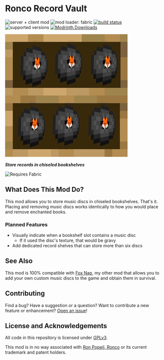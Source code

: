 # Ronco Record Vault

![server + client mod](https://img.shields.io/badge/Server\/Client-both-purple)
![mod loader: fabric](https://img.shields.io/badge/Mod_Loader-fabric%2Fquilt-a4cc37)
[![build status](https://github.com/OpenBagTwo/RecordVault/actions/workflows/build.yml/badge.svg)](https://github.com/OpenBagTwo/RecordVault/actions/workflows/build.yml)
![supported versions](https://img.shields.io/badge/Supported_Versions-1.20--1.20.5-blue)
[![Modrinth Downloads](https://img.shields.io/modrinth/dt/record-vault)](https://modrinth.com/mod/record-vault)

![logo](_static/logo.png)

_**Store records in chiseled bookshelves**_


<img src="https://i.imgur.com/Ol1Tcf8.png" alt="Requires Fabric" width="150"/>

## What Does This Mod Do?

This mod allows you to store music discs in chiseled bookshelves. That's it. Placing
and removing music discs works identically to how you would place and remove enchanted
books.

### Planned Features
- Visually indicate when a bookshelf slot contains a music disc
  - If it used the disc's texture, that would be gravy
- Add dedicated record shelves that can store more than six discs

## See Also

This mod is 100% compatible with [Fox Nap](https://github.com/OpenBagTwo/FoxNap),
my other mod that allows you to add your own custom music discs to the game and obtain them
in survival.

## Contributing

Find a bug? Have a suggestion or a question? Want to contribute a new feature or enhancement?
[Open an issue](https://github.com/OpenBagTwo/RecordVault/issues/new)!

## License and Acknowledgements

All code in this repository is licensed under
[GPLv3](https://www.gnu.org/licenses/gpl-3.0.en.html).

This mod is in no way associated with [Ron Popeil, Ronco](https://en.wikipedia.org/wiki/Ronco)
or its current trademark and patent holders.

